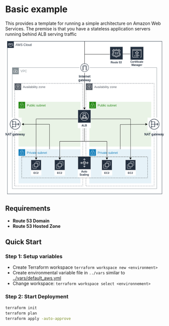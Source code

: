 # Basic example #

This provides a template for running a simple architecture on Amazon Web Services. The premise is that you have a stateless application servers running behind ALB serving traffic
<div align="center">
<img src ="./diagram.png" />
</div>

## Requirements ##

- **Route 53 Domain**
- **Route 53 Hosted Zone**

## Quick Start ##

### Step 1: Setup variables ###

- Create Terraform workspace `terraform workspace new <environment>`
- Create environmental variable file in `../vars` similar to [../vars/default_aws.yml](../../vars/default_aws.yml)
- Change workspace: `terraform workspace select <environnement>`

### Step 2: Start Deployment ###

```bash
terraform init
terraform plan
terraform apply -auto-approve
```

